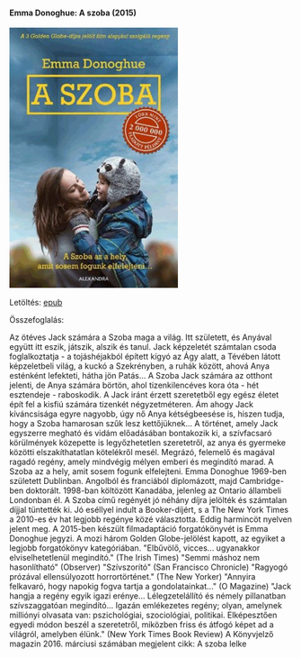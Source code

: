#### <a name="id_356">Emma Donoghue: A szoba (2015)</a>
<img src="https://github.com/BercziSandor/calibre_lib/raw/main/Emma%20Donoghue/A%20szoba%20%28356%29/cover.jpg" alt="cover" width="300"/>

Letöltés: [epub](https://github.com/BercziSandor/calibre_lib/raw/main/Emma%20Donoghue/A%20szoba%20%28356%29/A%20szoba%20-%20Emma%20Donoghue.epub)

Összefoglalás:
<div>
<p>Az ötéves Jack számára a Szoba maga a világ. Itt született, és Anyával együtt itt eszik, játszik, alszik és tanul. Jack képzeletét számtalan csoda foglalkoztatja - a tojáshéjakból épített kígyó az Ágy alatt, a Tévében látott képzeletbeli világ, a kuckó a Szekrényben, a ruhák között, ahová Anya esténként lefekteti, hátha jön Patás... A Szoba Jack számára az otthont jelenti, de Anya számára börtön, ahol tizenkilencéves kora óta - hét esztendeje - raboskodik. A Jack iránt érzett szeretetből egy egész életet épít fel a kisfiú számára tizenkét négyzetméteren. Ám ahogy Jack kíváncsisága egyre nagyobb, úgy nő Anya kétségbeesése is, hiszen tudja, hogy a Szoba hamarosan szűk lesz kettőjüknek... A történet, amely Jack egyszerre megható és vidám előadásában bontakozik ki, a szívfacsaró körülmények közepette is legyőzhetetlen szeretetről, az anya és gyermeke közötti elszakíthatatlan kötelékről mesél. Megrázó, felemelő és magával ragadó regény, amely mindvégig mélyen emberi és megindító marad. A Szoba az a hely, amit sosem fogunk elfelejteni. Emma Donoghue 1969-ben született Dublinban. Angolból és franciából diplomázott, majd Cambridge-ben doktorált. 1998-ban költözött Kanadába, jelenleg az Ontario állambeli Londonban él. A Szoba című regényét jó néhány díjra jelölték és számtalan díjjal tüntették ki. Jó eséllyel indult a Booker-díjért, s a The New York Times a 2010-es év hat legjobb regénye közé választotta. Eddig harmincöt nyelven jelent meg. A 2015-ben készült filmadaptáció forgatókönyvét is Emma Donoghue jegyzi. A mozi három Golden Globe-jelölést kapott, az egyiket a legjobb forgatókönyv kategóriában. "Elbűvölő, vicces... ugyanakkor elviselhetetlenül megindító." (The Irish Times) "Semmi máshoz nem hasonlítható" (Observer) "Szívszorító" (San Francisco Chronicle) "Ragyogó prózával ellensúlyozott horrortörténet." (The New Yorker) "Annyira felkavaró, hogy napokig fogva tartja a gondolatainkat..." (O Magazine) "Jack hangja a regény egyik igazi erénye... Lélegzetelállító és némely pillanatban szívszaggatóan megindító... Igazán emlékezetes regény; olyan, amelynek milliónyi olvasata van: pszichológiai, szociológiai, politikai. Elképesztően egyedi módon beszél a szeretetről, miközben friss és átfogó képet ad a világról, amelyben élünk." (New York Times Book Review) A Könyvjelző magazin 2016. márciusi számában megjelent cikk: A szoba lelke</p></div>

